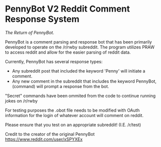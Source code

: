 # PennyBot V2 Reddit Comment Response System

_The Return of PennyBot._

PennyBot is a comment parsing and response bot that has been primarily developed to operate on the /r/rwby subreddit. 
The program utilizes PRAW to access reddit and allow for the easier parsing of reddit data. 

Currently, PennyBot has several response types: 

* Any subreddit post that included the keyword 'Penny' will initiate a comment. 
* Any new comment in the subreddit that includes the keyword PennyBot, (command) will prompt a response from the bot. 

"Secret" commands have been ommited from the code to continue running jokes on /r/rwby 

For testing purposes the .obot file needs to be modified with OAuth information for the login of whatever account will comment on reddit. 

Please ensure that you test on an appropriate subreddit! (I.E. /r/test) 

Credit to the creator of the original PennyBot https://www.reddit.com/user/xSPYXEx